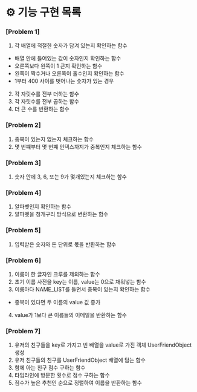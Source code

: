 # ⚙️ 기능 구현 목록

### [Problem 1]

1. 각 배열에 적절한 숫자가 담겨 있는지 확인하는 함수

- 배열 안에 들어있는 값이 숫자인지 확인하는 함수
- 오른쪽보다 왼쪽이 1 큰지 확인하는 함수
- 왼쪽이 짝수거나 오른쪽이 홀수인지 확인하는 함수
- 1부터 400 사이를 벗어나는 숫자가 있는 경우

2. 각 자릿수를 전부 더하는 함수
3. 각 자릿수를 전부 곱하는 함수
4. 더 큰 수를 반환하는 함수

### [Problem 2]

1. 중복이 있는지 없는지 체크하는 함수
2. 몇 번쨰부터 몇 번쨰 인덱스까지가 중복인지 체크하는 함수

### [Problem 3]

1. 숫자 안에 3, 6, 또는 9가 몇개있는지 체크하는 함수

### [Problem 4]

1. 알파벳인지 확인하는 함수
2. 알파벳을 청개구리 방식으로 변환하는 함수

### [Problem 5]

1. 입력받은 숫자와 돈 단위로 몫을 반환하는 함수

### [Problem 6]

1. 이름이 한 글자인 크루를 제외하는 함수
2. 초기 이름 사전을 key는 이름, value는 0으로 채워넣는 함수
3. 이름마다 NAME_LIST를 돌면서 중복이 있는지 확인하는 함수

- 중복이 있다면 두 이름의 value 값 증가

4. value가 1보다 큰 이름들의 이메일을 반환하는 함수

### [Problem 7]

1. 유저의 친구들을 key로 가지고 빈 배열을 value로 가진 객체 UserFriendObject 생성
2. 유저 친구들의 친구를 UserFriendObject 배열에 담는 함수
3. 함께 아는 친구 점수 구하는 함수
4. 타임라인에 방문한 횟수로 점수 구하는 함수
5. 점수가 높은 추천인 순으로 정렬하여 이름을 반환하는 함수
